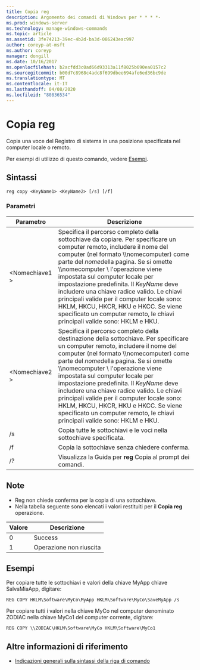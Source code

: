 ```yaml
---
title: Copia reg
description: Argomento dei comandi di Windows per * * * *-
ms.prod: windows-server
ms.technology: manage-windows-commands
ms.topic: article
ms.assetid: 3fe74213-39ec-4b2d-ba3d-086243eac997
author: coreyp-at-msft
ms.author: coreyp
manager: dongill
ms.date: 10/16/2017
ms.openlocfilehash: b2acfdd3c0ad66d93313a11f8025b690ea0157c2
ms.sourcegitcommit: b00d7c8968c4adc8f699dbee694afe6ed36bc9de
ms.translationtype: MT
ms.contentlocale: it-IT
ms.lasthandoff: 04/08/2020
ms.locfileid: "80836534"
---
```

# <a name="reg-copy"></a>Copia reg



Copia una voce del Registro di sistema in una posizione specificata nel computer locale o remoto.

Per esempi di utilizzo di questo comando, vedere [Esempi](#BKMK_examples).

## <a name="syntax"></a>Sintassi

```
reg copy <KeyName1> <KeyName2> [/s] [/f]
```

### <a name="parameters"></a>Parametri

|Parametro|Descrizione|
|---------|-----------|
|\<Nomechiave1 >|Specifica il percorso completo della sottochiave da copiare. Per specificare un computer remoto, includere il nome del computer (nel formato \\\\nomecomputer\) come parte del *nome*della pagina. Se si omette \\\\nomecomputer \ l'operazione viene impostata sul computer locale per impostazione predefinita. Il *KeyName* deve includere una chiave radice valido. Le chiavi principali valide per il computer locale sono: HKLM, HKCU, HKCR, HKU e HKCC. Se viene specificato un computer remoto, le chiavi principali valide sono: HKLM e HKU.|
|\<Nomechiave2 >|Specifica il percorso completo della destinazione della sottochiave. Per specificare un computer remoto, includere il nome del computer (nel formato \\\\nomecomputer\) come parte del *nome*della pagina. Se si omette \\\\nomecomputer \ l'operazione viene impostata sul computer locale per impostazione predefinita. Il *KeyName* deve includere una chiave radice valido. Le chiavi principali valide per il computer locale sono: HKLM, HKCU, HKCR, HKU e HKCC. Se viene specificato un computer remoto, le chiavi principali valide sono: HKLM e HKU.|
|/s|Copia tutte le sottochiavi e le voci nella sottochiave specificata.|
|/f|Copia la sottochiave senza chiedere conferma.|
|/?|Visualizza la Guida per **reg** Copia al prompt dei comandi.|

## <a name="remarks"></a>Note

-   Reg non chiede conferma per la copia di una sottochiave.
-   Nella tabella seguente sono elencati i valori restituiti per il **Copia reg** operazione.

|Valore|Descrizione|
|-----|-----------|
|0|Success|
|1|Operazione non riuscita|

## <a name="examples"></a><a name=BKMK_examples></a>Esempi

Per copiare tutte le sottochiavi e valori della chiave MyApp chiave SalvaMiaApp, digitare:
```
REG COPY HKLM\Software\MyCo\MyApp HKLM\Software\MyCo\SaveMyApp /s
```
Per copiare tutti i valori nella chiave MyCo nel computer denominato ZODIAC nella chiave MyCo1 del computer corrente, digitare:
```
REG COPY \\ZODIAC\HKLM\Software\MyCo HKLM\Software\MyCo1
```

## <a name="additional-references"></a>Altre informazioni di riferimento

- [Indicazioni generali sulla sintassi della riga di comando](command-line-syntax-key.md)